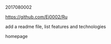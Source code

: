 2017080002



https://github.com/Ej0002/Ru



add a readme file, list features and technologies

homepage

